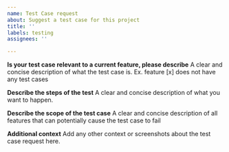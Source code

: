 ```yaml
---
name: Test Case request
about: Suggest a test case for this project
title: ''
labels: testing
assignees: ''

---
```


**Is your test case relevant to a current feature, please describe**
A clear and concise description of what the test case is. Ex. feature [x] does not have any test cases

**Describe the steps of the test**
A clear and concise description of what you want to happen.

**Describe the scope of the test case**
A clear and concise description of all features that can potentially cause the test case to fail

**Additional context**
Add any other context or screenshots about the test case request here.
